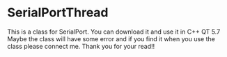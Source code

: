# SerialPortThread
This is a class for SerialPort.
You can download it and use it in C++ QT 5.7
Maybe the class will have some error and if you find it when you use the class please connect me.
Thank you for your read!!
